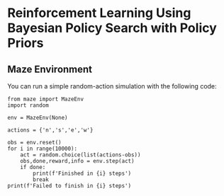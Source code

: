 # Reinforcement Learning Using Bayesian Policy Search with Policy Priors

## Maze Environment

You can run a simple random-action simulation with the following code:

```
from maze import MazeEnv
import random

env = MazeEnv(None)

actions = {'n','s','e','w'}

obs = env.reset()
for i in range(10000):
    act = random.choice(list(actions-obs))
    obs,done,reward,info = env.step(act)
    if done:
        print(f'Finished in {i} steps')
        break
print(f'Failed to finish in {i} steps')
```
